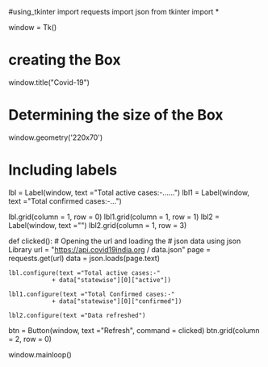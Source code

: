 #using_tkinter
import requests
import json
from tkinter import *

window = Tk()

# creating the Box
window.title("Covid-19")

# Determining the size of the Box
window.geometry('220x70')

# Including labels
lbl = Label(window,
			text ="Total active cases:-......")
lbl1 = Label(window,
			text ="Total confirmed cases:-...")

lbl.grid(column = 1, row = 0)
lbl1.grid(column = 1, row = 1)
lbl2 = Label(window, text ="")
lbl2.grid(column = 1, row = 3)


def clicked():
	# Opening the url and loading the
	# json data using json Library 
	url = "https://api.covid19india.org / data.json"
	page = requests.get(url)
	data = json.loads(page.text)
	
	lbl.configure(text ="Total active cases:-"
				+ data["statewise"][0]["active"])
	
	lbl1.configure(text ="Total Confirmed cases:-"
				+ data["statewise"][0]["confirmed"])
	
	lbl2.configure(text ="Data refreshed")

btn = Button(window, text ="Refresh", command = clicked)
btn.grid(column = 2, row = 0)

window.mainloop()
